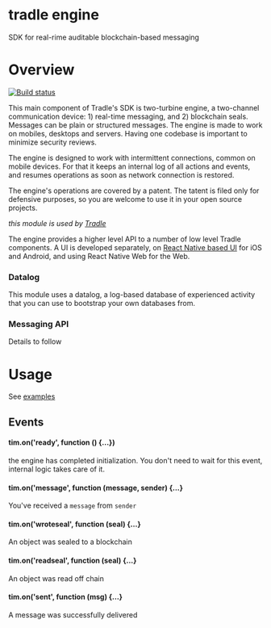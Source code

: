 # tradle engine

SDK for real-rime auditable blockchain-based messaging

# Overview

[![Build status](https://travis-ci.org/tradle/engine.svg)](https://travis-ci.org/tradle/engine)

This main component of Tradle's SDK is two-turbine engine, a two-channel communication device: 1) real-time messaging, and 2) blockchain seals. Messages can be plain or structured messages. The engine is made to work on mobiles, desktops and servers. Having one codebase is important to minimize security reviews. 

The engine is designed to work with intermittent connections, common on mobile devices. For that it keeps an internal log of all actions and events, and resumes operations as soon as network connection is restored.

The engine's operations are covered by a patent. The tatent is filed only for defensive purposes, so you are welcome to use it in your open source projects.

_this module is used by [Tradle](https://github.com/tradle/about/wiki)_  

The engine provides a higher level API to a number of low level Tradle components. A UI is developed separately, on [React Native based UI](https://github.com/pgmemk/TiM) for iOS and Android, and using React Native Web for the Web.

### Datalog

This module uses a datalog, a log-based database of experienced activity that you can use to bootstrap your own databases from.

### Messaging API

Details to follow

# Usage

See [examples](https://github.com/tradle/example)

## Events

#### tim.on('ready', function () {...})

the engine has completed initialization. You don't need to wait for this event, internal logic takes care of it.

#### tim.on('message', function (message, sender) {...}

You've received a `message` from `sender`

#### tim.on('wroteseal', function (seal) {...}

An object was sealed to a blockchain

#### tim.on('readseal', function (seal) {...}

An object was read off chain

#### tim.on('sent', function (msg) {...}

A message was successfully delivered
